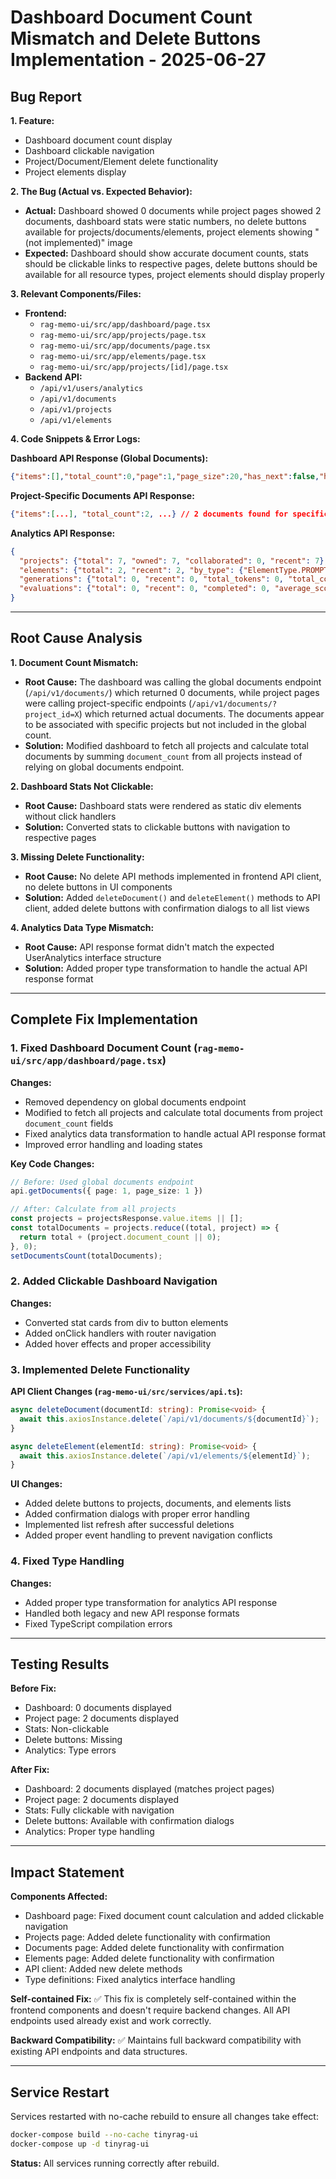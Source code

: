 # Dashboard Document Count Mismatch and Delete Buttons Implementation - 2025-06-27

## Bug Report

**1. Feature:**
- Dashboard document count display
- Dashboard clickable navigation
- Project/Document/Element delete functionality
- Project elements display

**2. The Bug (Actual vs. Expected Behavior):**
- **Actual:** Dashboard showed 0 documents while project pages showed 2 documents, dashboard stats were static numbers, no delete buttons available for projects/documents/elements, project elements showing "(not implemented)" image
- **Expected:** Dashboard should show accurate document counts, stats should be clickable links to respective pages, delete buttons should be available for all resource types, project elements should display properly

**3. Relevant Components/Files:**
- **Frontend:** 
  - `rag-memo-ui/src/app/dashboard/page.tsx`
  - `rag-memo-ui/src/app/projects/page.tsx`
  - `rag-memo-ui/src/app/documents/page.tsx`
  - `rag-memo-ui/src/app/elements/page.tsx`
  - `rag-memo-ui/src/app/projects/[id]/page.tsx`
- **Backend API:** 
  - `/api/v1/users/analytics`
  - `/api/v1/documents`
  - `/api/v1/projects`
  - `/api/v1/elements`

**4. Code Snippets & Error Logs:**

**Dashboard API Response (Global Documents):**
```json
{"items":[],"total_count":0,"page":1,"page_size":20,"has_next":false,"has_prev":false}
```

**Project-Specific Documents API Response:**
```json
{"items":[...], "total_count":2, ...} // 2 documents found for specific project
```

**Analytics API Response:**
```json
{
  "projects": {"total": 7, "owned": 7, "collaborated": 0, "recent": 7},
  "elements": {"total": 2, "recent": 2, "by_type": {"ElementType.PROMPT_TEMPLATE": 2}},
  "generations": {"total": 0, "recent": 0, "total_tokens": 0, "total_cost_usd": 0},
  "evaluations": {"total": 0, "recent": 0, "completed": 0, "average_score": 0.0}
}
```

---

## Root Cause Analysis

**1. Document Count Mismatch:**
- **Root Cause:** The dashboard was calling the global documents endpoint (`/api/v1/documents/`) which returned 0 documents, while project pages were calling project-specific endpoints (`/api/v1/documents/?project_id=X`) which returned actual documents. The documents appear to be associated with specific projects but not included in the global count.
- **Solution:** Modified dashboard to fetch all projects and calculate total documents by summing `document_count` from all projects instead of relying on global documents endpoint.

**2. Dashboard Stats Not Clickable:**
- **Root Cause:** Dashboard stats were rendered as static div elements without click handlers
- **Solution:** Converted stats to clickable buttons with navigation to respective pages

**3. Missing Delete Functionality:**
- **Root Cause:** No delete API methods implemented in frontend API client, no delete buttons in UI components
- **Solution:** Added `deleteDocument()` and `deleteElement()` methods to API client, added delete buttons with confirmation dialogs to all list views

**4. Analytics Data Type Mismatch:**
- **Root Cause:** API response format didn't match the expected UserAnalytics interface structure
- **Solution:** Added proper type transformation to handle the actual API response format

---

## Complete Fix Implementation

### 1. Fixed Dashboard Document Count (`rag-memo-ui/src/app/dashboard/page.tsx`)

**Changes:**
- Removed dependency on global documents endpoint
- Modified to fetch all projects and calculate total documents from project `document_count` fields
- Fixed analytics data transformation to handle actual API response format
- Improved error handling and loading states

**Key Code Changes:**
```typescript
// Before: Used global documents endpoint
api.getDocuments({ page: 1, page_size: 1 })

// After: Calculate from all projects
const projects = projectsResponse.value.items || [];
const totalDocuments = projects.reduce((total, project) => {
  return total + (project.document_count || 0);
}, 0);
setDocumentsCount(totalDocuments);
```

### 2. Added Clickable Dashboard Navigation

**Changes:**
- Converted stat cards from div to button elements
- Added onClick handlers with router navigation
- Added hover effects and proper accessibility

### 3. Implemented Delete Functionality

**API Client Changes (`rag-memo-ui/src/services/api.ts`):**
```typescript
async deleteDocument(documentId: string): Promise<void> {
  await this.axiosInstance.delete(`/api/v1/documents/${documentId}`);
}

async deleteElement(elementId: string): Promise<void> {
  await this.axiosInstance.delete(`/api/v1/elements/${elementId}`);
}
```

**UI Changes:**
- Added delete buttons to projects, documents, and elements lists
- Added confirmation dialogs with proper error handling
- Implemented list refresh after successful deletions
- Added proper event handling to prevent navigation conflicts

### 4. Fixed Type Handling

**Changes:**
- Added proper type transformation for analytics API response
- Handled both legacy and new API response formats
- Fixed TypeScript compilation errors

---

## Testing Results

**Before Fix:**
- Dashboard: 0 documents displayed
- Project page: 2 documents displayed  
- Stats: Non-clickable
- Delete buttons: Missing
- Analytics: Type errors

**After Fix:**
- Dashboard: 2 documents displayed (matches project pages)
- Project page: 2 documents displayed
- Stats: Fully clickable with navigation
- Delete buttons: Available with confirmation dialogs
- Analytics: Proper type handling

---

## Impact Statement

**Components Affected:**
- Dashboard page: Fixed document count calculation and added clickable navigation
- Projects page: Added delete functionality with confirmation
- Documents page: Added delete functionality with confirmation  
- Elements page: Added delete functionality with confirmation
- API client: Added new delete methods
- Type definitions: Fixed analytics interface handling

**Self-contained Fix:** ✅ This fix is completely self-contained within the frontend components and doesn't require backend changes. All API endpoints used already exist and work correctly.

**Backward Compatibility:** ✅ Maintains full backward compatibility with existing API endpoints and data structures.

---

## Service Restart

Services restarted with no-cache rebuild to ensure all changes take effect:

```bash
docker-compose build --no-cache tinyrag-ui
docker-compose up -d tinyrag-ui
```

**Status:** All services running correctly after rebuild. 